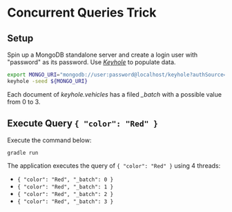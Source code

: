 # Concurrent Queries Trick

## Setup

Spin up a MongoDB standalone server and create a login user with "password" as its password.  Use [*Keyhole*](https://github.com/simagix/keyhole) to populate data.

```bash
export MONGO_URI="mongodb://user:password@localhost/keyhole?authSource=admin"
keyhole -seed ${MONGO_URI}
```

Each document of *keyhole.vehicles* has a filed *_batch* with a possible value from 0 to 3.

## Execute Query `{ "color": "Red" }`

Execute the command below:

```bash
gradle run
```

The application executes the query of `{ "color": "Red" }` using 4 threads:
- `{ "color": "Red", "_batch": 0 }`
- `{ "color": "Red", "_batch": 1 }`
- `{ "color": "Red", "_batch": 2 }`
- `{ "color": "Red", "_batch": 3 }`